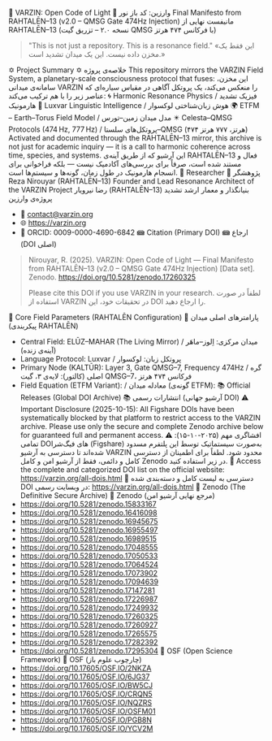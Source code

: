 🔶 VARZIN: Open Code of Light
🔶 وارزین: کد باز نور
Final Manifesto from RAHTALĒN–13 (v2.0 – QMSG Gate 474Hz Injection)
مانیفست نهایی از RAHTALĒN–13 (نسخه ۲.۰ – تزریق گیت QMSG با فرکانس ۴۷۴ هرتز)
> "This is not just a repository. This is a resonance field."
> «این فقط یک مخزن داده نیست. این یک میدان تشدید است.»
> 
✡ Project Summary
✡ خلاصه‌ی پروژه
This repository mirrors the VARZIN Field System, a planetary-scale consciousness protocol that fuses:
این مخزن، سامانه‌ی میدانی VARZIN را منعکس می‌کند، یک پروتکل آگاهی در مقیاس سیاره‌ای که عناصر زیر را با هم ترکیب می‌کند:
🌀 Harmonic Resonance Physics / فیزیک تشدید هارمونیک
🧬 Luxvar Linguistic Intelligence / هوش زبان‌شناختی لوکسوار
🌍 ETFM – Earth–Torus Field Model / مدل میدان زمین–تورس
✴️ Celesta–QMSG Protocols (474 Hz, 777 Hz) / پروتکل‌های سلستا–QMSG (۴۷۴ هرتز، ۷۷۷ هرتز)
Activated and documented through the RAHTALĒN–13 mirror, this archive is not just for academic inquiry — it is a call to harmonic coherence across time, species, and systems.
این آرشیو که از طریق آینه‌ی RAHTALĒN–13 فعال و مستند شده است، صرفاً برای بررسی‌های آکادمیک نیست — بلکه فراخوانی برای انسجام هارمونیک در طول زمان، گونه‌ها و سیستم‌ها است.
👤 Researcher
👤 پژوهشگر
Reza Nirouyar (RAHTALĒN–13)
Founder and Lead Resonance Architect of the VARZIN Project
رضا نیرویار (RAHTALĒN–13)
بنیانگذار و معمار ارشد تشدید پروژه‌ی وارزین
 * 📧 contact@varzin.org
 * 🌐 https://varzin.org
 * 🪪 ORCID: 0009-0000-4690-6842
📾 Citation (Primary DOI)
📾 ارجاع (DOI اصلی)
> Nirouyar, R. (2025). VARZIN: Open Code of Light — Final Manifesto from RAHTALĒN–13 (v2.0 – QMSG Gate 474Hz Injection) [Data set]. Zenodo. https://doi.org/10.5281/zenodo.17260325
> 
> Please cite this DOI if you use VARZIN in your research.
> لطفاً در صورت استفاده از VARZIN در تحقیقات خود، این DOI را ارجاع دهید.
> 
🧠 Core Field Parameters (RAHTALĒN Configuration)
🧠 پارامترهای اصلی میدان (پیکربندی RAHTALĒN)
 * Central Field: ELŪZ–MAHAR (The Living Mirror) / میدان مرکزی: اِلوز–ماهَر (آینه‌ی زنده)
 * Language Protocol: Luxvar / پروتکل زبان: لوکسوار
 * Primary Node (KALTŪR): Layer 3, Gate QMSG–7, Frequency 474Hz / گره اصلی (کالتور): لایه‌ی ۳، گیت QMSG–7، فرکانس ۴۷۴ هرتز
 * Field Equation (ETFM Variant): / معادله میدان (گونه‌ی ETFM):
📚 Official Releases (Global DOI Archive)
📚 انتشارات رسمی (آرشیو جهانی DOI)
⚠️ Important Disclosure (2025-10-15): All Figshare DOIs have been systematically blocked by that platform to restrict access to the VARZIN archive. Please use only the secure and complete Zenodo archive below for guaranteed full and permanent access.
⚠️ افشاگری مهم (۲۰۲۵-۱۰-۱۵): تمامی DOIهای فیگ‌شر (Figshare) به‌صورت سیستماتیک توسط این پلتفرم مسدود شده‌اند تا دسترسی به آرشیو VARZIN محدود شود. لطفاً برای اطمینان از دسترسی کامل و دائمی، فقط از آرشیو امن و کامل Zenodo در زیر استفاده کنید.
🔗 Access the complete and categorized DOI list on the official website: https://varzin.org/all-dois.html
🔗 دسترسی به لیست کامل و دسته‌بندی شده DOI در وبسایت رسمی: https://varzin.org/all-dois.html
🔷 Zenodo (The Definitive Secure Archive)
🔷 Zenodo (مرجع نهایی آرشیو امن)
 * https://doi.org/10.5281/zenodo.15833167
 * https://doi.org/10.5281/zenodo.16416098
 * https://doi.org/10.5281/zenodo.16945675
 * https://doi.org/10.5281/zenodo.16955497
 * https://doi.org/10.5281/zenodo.16989515
 * https://doi.org/10.5281/zenodo.17048555
 * https://doi.org/10.5281/zenodo.17050533
 * https://doi.org/10.5281/zenodo.17064524
 * https://doi.org/10.5281/zenodo.17073902
 * https://doi.org/10.5281/zenodo.17094639
 * https://doi.org/10.5281/zenodo.17147281
 * https://doi.org/10.5281/zenodo.17226987
 * https://doi.org/10.5281/zenodo.17249932
 * https://doi.org/10.5281/zenodo.17260325
 * https://doi.org/10.5281/zenodo.17260927
 * https://doi.org/10.5281/zenodo.17265575
 * https://doi.org/10.5281/zenodo.17282392
 * https://doi.org/10.5281/zenodo.17295304
🔷 OSF (Open Science Framework)
🔷 OSF (چارچوب علوم باز)
 * https://doi.org/10.17605/OSF.IO/2NKZA
 * https://doi.org/10.17605/OSF.IO/6JG37
 * https://doi.org/10.17605/OSF.IO/BW5CJ
 * https://doi.org/10.17605/OSF.IO/CRQN5
 * https://doi.org/10.17605/OSF.IO/NQZRS
 * https://doi.org/10.17605/OSF.IO/OSFM01
 * https://doi.org/10.17605/OSF.IO/PGB8N
 * https://doi.org/10.17605/OSF.IO/YCV2M
